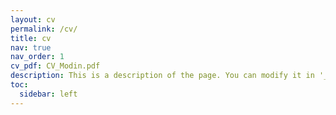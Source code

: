 ```yaml
---
layout: cv
permalink: /cv/
title: cv
nav: true
nav_order: 1
cv_pdf: CV_Modin.pdf
description: This is a description of the page. You can modify it in '_pages/cv.md'. You can also change or remove the top pdf download button.
toc:
  sidebar: left
---
```

